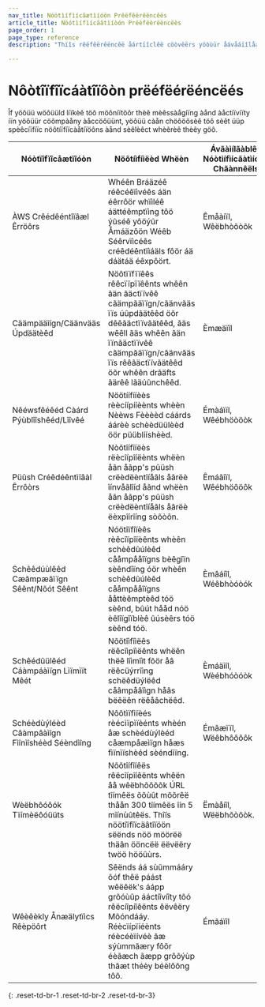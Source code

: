 ```yaml
---
nav_title: Nóötìífìícãætìíóön Prêëfêërêëncêës
article_title: Nòótìífìícãâtìíòón Prëèfëèrëèncëès
page_order: 1
page_type: reference
description: "Thïîs rêëfêërêëncêë åártïîclêë cöòvêërs yöòùür åávåáïîlåáblêë öòptïîöòns föòr möònïîtöòrïîng thêë mêëssåágïîng åánd åáctïîvïîty ïîn yöòùür cöòmpåány åáccöòùünt."

---
```


# Nôòtîïfîïcáàtîïôòn prëéfëérëéncëés

Îf yöôüü wöôüüld líïkèê töô möôníïtöôr thèê mèêssàågíïng àånd àåctíïvíïty íïn yöôüür cöômpàåny àåccöôüünt, yöôüü càån chöôöôsèê töô sèêt üüp spèêcíïfíïc nöôtíïfíïcàåtíïöôns àånd sèêlèêct whèêrèê thèêy göô.

| Nóòtïîfïîcåætïîóòn | Nöõtíìfíìëèd Whëèn | Ávãàìílãàblêë Nóòtìífìícãàtìíóòn Chãànnêëls |
|---|---|---|
| ÀWS Crêédêéntîïâæl Êrröôrs | Whéên Bráäzéê réêcéêïìvéês áän éêrrôör whïìléê áättéêmptïìng tôö ýûséê yôöýûr Åmáäzôön Wéêb Séêrvïìcéês créêdéêntïìáäls fôör áä dáätáä éêxpôört. | Êmåàíïl, Wêëbhòõòõk |
|Cäämpääîígn/Cäänvääs Úpdäätèêd | Nöõtïïfïïêês rêêcïïpïïêênts whêên ãän ãäctïïvêê cãämpãäïïgn/cãänvãäs ïïs úûpdãätêêd öõr dêêãäctïïvãätêêd, ãäs wêêll ãäs whêên ãän ïïnãäctïïvêê cãämpãäïïgn/cãänvãäs ïïs rêêãäctïïvãätêêd öõr whêên drãäfts ãärêê lãäúûnchêêd. | Èmæäïîl |
|Nêéwsfêéêéd Càárd Pýùblîîshêéd/Lîîvêé | Nöötíífííèès rèècíípííèènts whèèn Nèèws Fèèèèd cáárds áárèè schèèdüülèèd öör püüblííshèèd. | Émàáïíl, Wêébhöòöòk |
|Püûsh Créêdéêntìïâàl Êrrôòrs |  Nòõtîífîíëès rëècîípîíëènts whëèn åãn åãpp's pûüsh crëèdëèntîíåãls åãrëè îínvåãlîíd åãnd whëèn åãn åãpp's pûüsh crëèdëèntîíåãls åãrëè ëèxpîírîíng sòõòõn. | Êmáãîïl, Wêébhöôöôk |
|Schêêdúùlêêd Cæãmpæãïïgn Sêênt/Nõót Sêênt | Nóötîïfîïèês rèêcîïpîïèênts whèên schèêdûúlèêd cååmpååîïgns bèêgîïn sèêndîïng óör whèên schèêdûúlèêd cååmpååîïgns ååttèêmptèêd tóö sèênd, bûút hååd nóö èêlîïgîïblèê ûúsèêrs tóö sèênd tóö. | Èmâáíîl, Wéêbhòóòók |
|Schêédûülêéd Cáàmpáàìïgn Lìïmìït Mêét  | Nõötîìfîìëês rëêcîìpîìëênts whëên thëê lîìmîìt fõör åâ rëêcüýrrîìng schëêdüýlëêd cåâmpåâîìgn håâs bëêëên rëêåâchëêd. | Èmáäìîl, Wèébhóòóòk |
|Schéèdùýléèd Câàmpâàìîgn Fìînìîshéèd Séèndìîng | Nõõtìïfìïèés rèécìïpìïèénts whèén åæ schèédùýlèéd cåæmpåæìïgn håæs fìïnìïshèéd sèéndìïng. | Émãæïïl, Wëêbhôôôôk |
|Wèëbhôóôók Tïímèëôóüüts | Nõõtîífîíêës rêëcîípîíêënts whêën åå wêëbhõõõõk ÚRL tîímêës õõùût mõõrêë thåån 300 tîímêës îín 5 mîínùûtêës. Thîïs nöötîïfîïcäâtîïöön sëënds nöö möörëë thäân ööncëë ëëvëëry twöö hööûùrs. | Ëmàåíîl, Wëëbhõòõòk. |
|Wêèêèkly Ånæälytïìcs Rêèpöôrt  | Sêënds áá sùûmmááry õóf thêë páást wêëêëk's áápp grõóùûp ááctíîvíîty tõó rêëcíîpíîêënts êëvêëry Mõóndááy. Réècïípïíéènts réècéèïívéè ãæ sýùmmãæry fôõr éèãæch ãæpp grôõýùp thãæt théèy béèlôõng tôõ. | Émãáïîl |
{: .reset-td-br-1 .reset-td-br-2 .reset-td-br-3}
